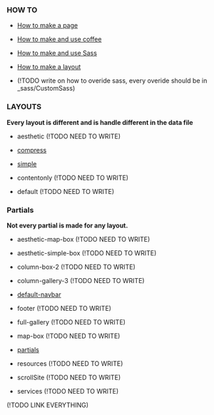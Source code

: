 ### HOW TO
- [How to make a page](https://github.com/josuerojasrojas/Modulos-Design/blob/master/docs/HowToMakeAPage.md)

- [How to make and use coffee](https://github.com/josuerojasrojas/Modulos-Design/blob/master/docs/HowToMakeCoffee.md)

- [How to make and use Sass](https://github.com/josuerojasrojas/Modulos-Design/blob/master/docs/HowToMakeSass.md)

- [How to make a layout](https://github.com/josuerojasrojas/Modulos-Design/blob/master/docs/HowToMakeALayout.md)

- (!TODO write on how to overide sass, every overide should be in \_sass/CustomSass)

### LAYOUTS
__Every layout is different and is handle different in the data file__

- aesthetic (!TODO NEED TO WRITE)

- [compress](https://github.com/josuerojasrojas/Modulos-Design/blob/master/docs/Layout-compress.md)

- [simple](https://github.com/josuerojasrojas/Modulos-Design/blob/master/docs/Layout-simple.md)

- contentonly (!TODO NEED TO WRITE)

- default (!TODO NEED TO WRITE)

### Partials
__Not every partial is made for any layout.__

- aesthetic-map-box (!TODO NEED TO WRITE)

- aesthetic-simple-box (!TODO NEED TO WRITE)

- column-box-2 (!TODO NEED TO WRITE)

- column-gallery-3 (!TODO NEED TO WRITE)

- [default-navbar](https://github.com/josuerojasrojas/Modulos-Design/blob/master/docs/Partial-default-navbar.md)

- footer (!TODO NEED TO WRITE)

- full-gallery (!TODO NEED TO WRITE)

- map-box (!TODO NEED TO WRITE)

- [partials](https://github.com/josuerojasrojas/Modulos-Design/blob/master/docs/Partial-partials.md)

- resources (!TODO NEED TO WRITE)

- scrollSite (!TODO NEED TO WRITE)

- services (!TODO NEED TO WRITE)


(!TODO LINK EVERYTHING)
